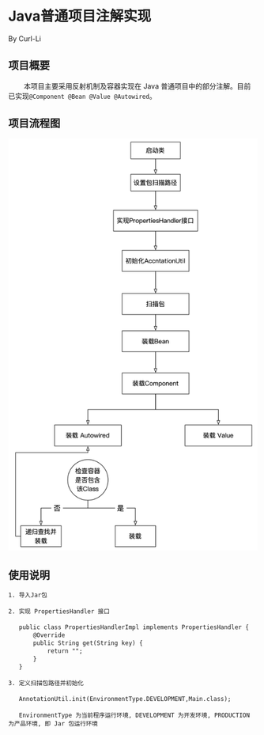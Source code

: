# Java普通项目注解实现

By Curl-Li

## 项目概要

&nbsp;&nbsp;&nbsp;&nbsp;&nbsp;&nbsp;&nbsp;
本项目主要采用反射机制及容器实现在 Java 普通项目中的部分注解。目前已实现`@Component @Bean @Value @Autowired`。

## 项目流程图

![rtmp](https://github.com/Curl-Li/ioc-annotation/blob/develop/screenshot/ioc.png)

## 使用说明

    1. 导入Jar包
    
    2. 实现 PropertiesHandler 接口
    
       public class PropertiesHandlerImpl implements PropertiesHandler {
           @Override
           public String get(String key) {
               return "";
           }
       }

    3. 定义扫描包路径并初始化
    
       AnnotationUtil.init(EnvironmentType.DEVELOPMENT,Main.class);
       
       EnvironmentType 为当前程序运行环境, DEVELOPMENT 为开发环境, PRODUCTION 为产品环境, 即 Jar 包运行环境

